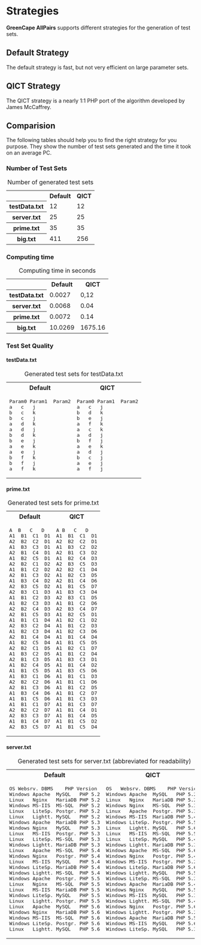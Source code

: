 # Strategies

**GreenCape AllPairs** supports different strategies for the generation of test sets.

## Default Strategy

The default strategy is fast, but not very efficient on large parameter sets.

## QICT Strategy

The QICT strategy is a nearly 1:1 PHP port of the algorithm developed by James McCaffrey.

## Comparision

The following tables should help you to find the right strategy for you purpose. They show the number of test sets
generated and the time it took on an average PC.

### Number of Test Sets

<table>
<caption>Number of generated test sets</caption>
<tr><td></td><th>Default</th><th>QICT</th></tr>
<tr><th>testData.txt</th><td>12</td><td>12</td></tr>
<tr><th>server.txt</th><td>25</td><td>25</td></tr>
<tr><th>prime.txt</th><td>35</td><td>35</td></tr>
<tr><th>big.txt</th><td>411</td><td>256</td></tr>
</table>

### Computing time

<table>
<caption>Computing time in seconds</caption>
<tr><td></td><th>Default</th><th>QICT</th></tr>
<tr><th>testData.txt</th><td>0.0027</td><td>0,12</td></tr>
<tr><th>server.txt</th><td>0.0068</td><td>0.04</td></tr>
<tr><th>prime.txt</th><td>0.0072</td><td>0.14</td></tr>
<tr><th>big.txt</th><td>10.0269</td><td>1675.16</td></tr>
</table>

### Test Set Quality

#### testData.txt

<table>
<caption>Generated test sets for testData.txt</caption>
<tr><th>Default</th><th>QICT</th></tr>
<tr><td><pre>Param0	Param1	Param2
a	c	j
b	c	k
b	c	j
a	d	k
a	d	j
b	d	k
b	e	j
a	e	k
a	e	j
b	f	k
b	f	j
a	f	k</pre></td><td><pre>Param0	Param1	Param2
a	c	j
b	d	k
b	e	j
a	f	k
a	c	k
a	d	j
b	f	j
a	e	k
a	d	j
b	c	j
a	e	j
a	f	j</pre></td></tr>
</table>

#### prime.txt

<table>
<caption>Generated test sets for prime.txt</caption>
<tr><th>Default</th><th>QICT</th></tr>
<tr><td><pre>A	B	C	D
A1	B1	C1	D1
A2	B2	C2	D1
A1	B3	C3	D1
A2	B1	C4	D1
A1	B2	C5	D1
A2	B2	C1	D2
A1	B1	C2	D2
A2	B1	C3	D2
A1	B3	C4	D2
A2	B3	C5	D2
A2	B3	C1	D3
A1	B1	C2	D3
A1	B2	C3	D3
A2	B2	C4	D3
A2	B1	C5	D3
A1	B1	C1	D4
A2	B3	C2	D4
A1	B2	C3	D4
A2	B1	C4	D4
A1	B2	C5	D4
A2	B2	C1	D5
A1	B3	C2	D5
A2	B1	C3	D5
A1	B2	C4	D5
A1	B1	C5	D5
A1	B3	C1	D6
A2	B2	C2	D6
A2	B1	C3	D6
A1	B3	C4	D6
A1	B1	C5	D6
A1	B1	C1	D7
A2	B2	C2	D7
A2	B3	C3	D7
A1	B1	C4	D7
A2	B3	C5	D7</pre></td><td><pre>A	B	C	D
A1	B1	C1	D1
A2	B2	C2	D1
A1	B3	C2	D2
A2	B1	C3	D2
A1	B2	C4	D3
A2	B3	C5	D3
A2	B2	C1	D4
A1	B2	C3	D5
A2	B1	C4	D6
A1	B1	C5	D7
A1	B3	C3	D4
A2	B3	C1	D5
A1	B1	C2	D6
A2	B3	C4	D7
A1	B2	C5	D1
A1	B2	C1	D2
A1	B1	C2	D3
A1	B2	C3	D6
A1	B1	C4	D4
A1	B1	C5	D5
A1	B2	C1	D7
A1	B1	C2	D4
A1	B3	C3	D1
A1	B1	C4	D2
A1	B3	C5	D6
A1	B1	C1	D3
A1	B1	C1	D6
A1	B1	C2	D5
A1	B1	C2	D7
A1	B1	C3	D3
A1	B1	C3	D7
A1	B1	C4	D1
A1	B1	C4	D5
A1	B1	C5	D2
A1	B1	C5	D4</pre></td></tr>
</table>

#### server.txt

<table>
<caption>Generated test sets for server.txt (abbreviated for readability)</caption>
<tr><th>Default</th><th>QICT</th></tr>
<tr><td><pre>OS	Websrv.	DBMS	PHP Version
Windows	Apache	MySQL	PHP 5.2
Linux	Nginx	MariaDB	PHP 5.2
Windows	MS-IIS	MS-SQL	PHP 5.2
Linux	LiteSp.	Postgr.	PHP 5.2
Linux	Lightt.	MySQL	PHP 5.2
Windows	Apache	MariaDB	PHP 5.3
Windows	Nginx	MySQL	PHP 5.3
Linux	MS-IIS	Postgr.	PHP 5.3
Linux	LiteSp.	MS-SQL	PHP 5.3
Windows	Lightt.	MariaDB	PHP 5.3
Linux	Apache	MS-SQL	PHP 5.4
Windows	Nginx	Postgr.	PHP 5.4
Linux	MS-IIS	MySQL	PHP 5.4
Windows	LiteSp.	MariaDB	PHP 5.4
Windows	Lightt.	MS-SQL	PHP 5.4
Windows	Apache	Postgr.	PHP 5.5
Linux	Nginx	MS-SQL	PHP 5.5
Linux	MS-IIS	MariaDB	PHP 5.5
Windows	LiteSp.	MySQL	PHP 5.5
Linux	Lightt.	Postgr.	PHP 5.5
Linux	Apache	MySQL	PHP 5.6
Windows	Nginx	MariaDB	PHP 5.6
Windows	MS-IIS	MS-SQL	PHP 5.6
Windows	LiteSp.	Postgr.	PHP 5.6
Linux	Lightt.	MySQL	PHP 5.6</pre></td><td><pre>OS	Websrv.	DBMS	PHP Version
Windows	Apache	MySQL	PHP 5.2
Linux	Nginx	MariaDB	PHP 5.2
Windows	Nginx	MS-SQL	PHP 5.3
Linux	Apache	Postgr.	PHP 5.3
Windows	MS-IIS	MariaDB	PHP 5.4
Windows	LiteSp.	Postgr.	PHP 5.5
Linux	Lightt.	MySQL	PHP 5.6
Linux	MS-IIS	MS-SQL	PHP 5.5
Linux	LiteSp.	MySQL	PHP 5.4
Windows	Lightt.	MariaDB	PHP 5.3
Windows	Apache	MS-SQL	PHP 5.6
Windows	Nginx	Postgr.	PHP 5.4
Windows	MS-IIS	Postgr.	PHP 5.2
Windows	LiteSp.	MariaDB	PHP 5.6
Windows	Lightt.	MySQL	PHP 5.5
Windows	LiteSp.	MS-SQL	PHP 5.2
Windows	Apache	MariaDB	PHP 5.4
Windows	Nginx	MySQL	PHP 5.5
Windows	MS-IIS	MySQL	PHP 5.3
Windows	Lightt.	MS-SQL	PHP 5.4
Windows	Nginx	Postgr.	PHP 5.6
Windows	Lightt.	Postgr.	PHP 5.2
Windows	Apache	MariaDB	PHP 5.5
Windows	MS-IIS	MySQL	PHP 5.6
Windows	LiteSp.	MySQL	PHP 5.3</pre></td></tr>
</table>
